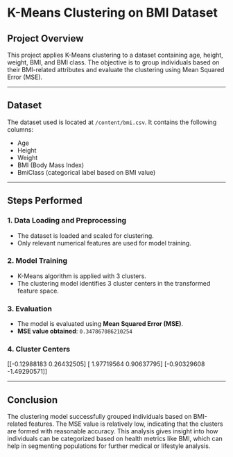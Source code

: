 # K-Means Clustering on BMI Dataset

##  Project Overview

This project applies K-Means clustering to a dataset containing age, height, weight, BMI, and BMI class. The objective is to group individuals based on their BMI-related attributes and evaluate the clustering using Mean Squared Error (MSE).

---

##  Dataset

The dataset used is located at `/content/bmi.csv`. It contains the following columns:

- Age
- Height
- Weight
- BMI (Body Mass Index)
- BmiClass (categorical label based on BMI value)

---

##  Steps Performed

### 1. Data Loading and Preprocessing

- The dataset is loaded and scaled for clustering.
- Only relevant numerical features are used for model training.

### 2. Model Training

- K-Means algorithm is applied with 3 clusters.
- The clustering model identifies 3 cluster centers in the transformed feature space.

### 3. Evaluation

- The model is evaluated using **Mean Squared Error (MSE)**.
- **MSE value obtained**: `0.347867086210254`

### 4. Cluster Centers

[[-0.12988183 0.26432505]
[ 1.97719564 0.90637795]
[-0.90329608 -1.49290571]]



---

##  Conclusion

The clustering model successfully grouped individuals based on BMI-related features. The MSE value is relatively low, indicating that the clusters are formed with reasonable accuracy. This analysis gives insight into how individuals can be categorized based on health metrics like BMI, which can help in segmenting populations for further medical or lifestyle analysis.
